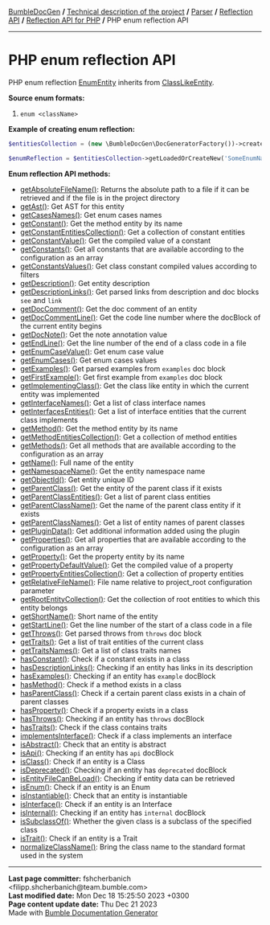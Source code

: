 <embed> <a href="/docs/README.md">BumbleDocGen</a> <b>/</b> <a href="/docs/tech/readme.md">Technical description of the project</a> <b>/</b> <a href="/docs/tech/2.parser/readme.md">Parser</a> <b>/</b> <a href="/docs/tech/2.parser/reflectionApi/readme.md">Reflection API</a> <b>/</b> <a href="/docs/tech/2.parser/reflectionApi/php/readme.md">Reflection API for PHP</a> <b>/</b> PHP enum reflection API<hr> </embed>

<embed> <h1>PHP enum reflection API</h1> </embed>

PHP enum reflection <a href="/docs/tech/2.parser/reflectionApi/php/classes/EnumEntity.md">EnumEntity</a> inherits from <a href="/docs/tech/2.parser/reflectionApi/php/classes/ClassLikeEntity_3.md">ClassLikeEntity</a>.

**Source enum formats:**

1) `enum <className>`

**Example of creating enum reflection:**

```php
$entitiesCollection = (new \BumbleDocGen\DocGeneratorFactory())->createRootEntitiesCollection($reflectionApiConfig);

$enumReflection = $entitiesCollection->getLoadedOrCreateNew('SomeEnumName'); // or get()
```

**Enum reflection API methods:**

- [getAbsoluteFileName()](/docs/tech/2.parser/reflectionApi/php/classes/EnumEntity.md#mgetabsolutefilename): Returns the absolute path to a file if it can be retrieved and if the file is in the project directory
- [getAst()](/docs/tech/2.parser/reflectionApi/php/classes/EnumEntity.md#mgetast): Get AST for this entity
- [getCasesNames()](/docs/tech/2.parser/reflectionApi/php/classes/EnumEntity.md#mgetcasesnames): Get enum cases names
- [getConstant()](/docs/tech/2.parser/reflectionApi/php/classes/EnumEntity.md#mgetconstant): Get the method entity by its name
- [getConstantEntitiesCollection()](/docs/tech/2.parser/reflectionApi/php/classes/EnumEntity.md#mgetconstantentitiescollection): Get a collection of constant entities
- [getConstantValue()](/docs/tech/2.parser/reflectionApi/php/classes/EnumEntity.md#mgetconstantvalue): Get the compiled value of a constant
- [getConstants()](/docs/tech/2.parser/reflectionApi/php/classes/EnumEntity.md#mgetconstants): Get all constants that are available according to the configuration as an array
- [getConstantsValues()](/docs/tech/2.parser/reflectionApi/php/classes/EnumEntity.md#mgetconstantsvalues): Get class constant compiled values according to filters
- [getDescription()](/docs/tech/2.parser/reflectionApi/php/classes/EnumEntity.md#mgetdescription): Get entity description
- [getDescriptionLinks()](/docs/tech/2.parser/reflectionApi/php/classes/EnumEntity.md#mgetdescriptionlinks): Get parsed links from description and doc blocks `see` and `link`
- [getDocComment()](/docs/tech/2.parser/reflectionApi/php/classes/EnumEntity.md#mgetdoccomment): Get the doc comment of an entity
- [getDocCommentLine()](/docs/tech/2.parser/reflectionApi/php/classes/EnumEntity.md#mgetdoccommentline): Get the code line number where the docBlock of the current entity begins
- [getDocNote()](/docs/tech/2.parser/reflectionApi/php/classes/EnumEntity.md#mgetdocnote): Get the note annotation value
- [getEndLine()](/docs/tech/2.parser/reflectionApi/php/classes/EnumEntity.md#mgetendline): Get the line number of the end of a class code in a file
- [getEnumCaseValue()](/docs/tech/2.parser/reflectionApi/php/classes/EnumEntity.md#mgetenumcasevalue): Get enum case value
- [getEnumCases()](/docs/tech/2.parser/reflectionApi/php/classes/EnumEntity.md#mgetenumcases): Get enum cases values
- [getExamples()](/docs/tech/2.parser/reflectionApi/php/classes/EnumEntity.md#mgetexamples): Get parsed examples from `examples` doc block
- [getFirstExample()](/docs/tech/2.parser/reflectionApi/php/classes/EnumEntity.md#mgetfirstexample): Get first example from `examples` doc block
- [getImplementingClass()](/docs/tech/2.parser/reflectionApi/php/classes/EnumEntity.md#mgetimplementingclass): Get the class like entity in which the current entity was implemented
- [getInterfaceNames()](/docs/tech/2.parser/reflectionApi/php/classes/EnumEntity.md#mgetinterfacenames): Get a list of class interface names
- [getInterfacesEntities()](/docs/tech/2.parser/reflectionApi/php/classes/EnumEntity.md#mgetinterfacesentities): Get a list of interface entities that the current class implements
- [getMethod()](/docs/tech/2.parser/reflectionApi/php/classes/EnumEntity.md#mgetmethod): Get the method entity by its name
- [getMethodEntitiesCollection()](/docs/tech/2.parser/reflectionApi/php/classes/EnumEntity.md#mgetmethodentitiescollection): Get a collection of method entities
- [getMethods()](/docs/tech/2.parser/reflectionApi/php/classes/EnumEntity.md#mgetmethods): Get all methods that are available according to the configuration as an array
- [getName()](/docs/tech/2.parser/reflectionApi/php/classes/EnumEntity.md#mgetname): Full name of the entity
- [getNamespaceName()](/docs/tech/2.parser/reflectionApi/php/classes/EnumEntity.md#mgetnamespacename): Get the entity namespace name
- [getObjectId()](/docs/tech/2.parser/reflectionApi/php/classes/EnumEntity.md#mgetobjectid): Get entity unique ID
- [getParentClass()](/docs/tech/2.parser/reflectionApi/php/classes/EnumEntity.md#mgetparentclass): Get the entity of the parent class if it exists
- [getParentClassEntities()](/docs/tech/2.parser/reflectionApi/php/classes/EnumEntity.md#mgetparentclassentities): Get a list of parent class entities
- [getParentClassName()](/docs/tech/2.parser/reflectionApi/php/classes/EnumEntity.md#mgetparentclassname): Get the name of the parent class entity if it exists
- [getParentClassNames()](/docs/tech/2.parser/reflectionApi/php/classes/EnumEntity.md#mgetparentclassnames): Get a list of entity names of parent classes
- [getPluginData()](/docs/tech/2.parser/reflectionApi/php/classes/EnumEntity.md#mgetplugindata): Get additional information added using the plugin
- [getProperties()](/docs/tech/2.parser/reflectionApi/php/classes/EnumEntity.md#mgetproperties): Get all properties that are available according to the configuration as an array
- [getProperty()](/docs/tech/2.parser/reflectionApi/php/classes/EnumEntity.md#mgetproperty): Get the property entity by its name
- [getPropertyDefaultValue()](/docs/tech/2.parser/reflectionApi/php/classes/EnumEntity.md#mgetpropertydefaultvalue): Get the compiled value of a property
- [getPropertyEntitiesCollection()](/docs/tech/2.parser/reflectionApi/php/classes/EnumEntity.md#mgetpropertyentitiescollection): Get a collection of property entities
- [getRelativeFileName()](/docs/tech/2.parser/reflectionApi/php/classes/EnumEntity.md#mgetrelativefilename): File name relative to project_root configuration parameter
- [getRootEntityCollection()](/docs/tech/2.parser/reflectionApi/php/classes/EnumEntity.md#mgetrootentitycollection): Get the collection of root entities to which this entity belongs
- [getShortName()](/docs/tech/2.parser/reflectionApi/php/classes/EnumEntity.md#mgetshortname): Short name of the entity
- [getStartLine()](/docs/tech/2.parser/reflectionApi/php/classes/EnumEntity.md#mgetstartline): Get the line number of the start of a class code in a file
- [getThrows()](/docs/tech/2.parser/reflectionApi/php/classes/EnumEntity.md#mgetthrows): Get parsed throws from `throws` doc block
- [getTraits()](/docs/tech/2.parser/reflectionApi/php/classes/EnumEntity.md#mgettraits): Get a list of trait entities of the current class
- [getTraitsNames()](/docs/tech/2.parser/reflectionApi/php/classes/EnumEntity.md#mgettraitsnames): Get a list of class traits names
- [hasConstant()](/docs/tech/2.parser/reflectionApi/php/classes/EnumEntity.md#mhasconstant): Check if a constant exists in a class
- [hasDescriptionLinks()](/docs/tech/2.parser/reflectionApi/php/classes/EnumEntity.md#mhasdescriptionlinks): Checking if an entity has links in its description
- [hasExamples()](/docs/tech/2.parser/reflectionApi/php/classes/EnumEntity.md#mhasexamples): Checking if an entity has `example` docBlock
- [hasMethod()](/docs/tech/2.parser/reflectionApi/php/classes/EnumEntity.md#mhasmethod): Check if a method exists in a class
- [hasParentClass()](/docs/tech/2.parser/reflectionApi/php/classes/EnumEntity.md#mhasparentclass): Check if a certain parent class exists in a chain of parent classes
- [hasProperty()](/docs/tech/2.parser/reflectionApi/php/classes/EnumEntity.md#mhasproperty): Check if a property exists in a class
- [hasThrows()](/docs/tech/2.parser/reflectionApi/php/classes/EnumEntity.md#mhasthrows): Checking if an entity has `throws` docBlock
- [hasTraits()](/docs/tech/2.parser/reflectionApi/php/classes/EnumEntity.md#mhastraits): Check if the class contains traits
- [implementsInterface()](/docs/tech/2.parser/reflectionApi/php/classes/EnumEntity.md#mimplementsinterface): Check if a class implements an interface
- [isAbstract()](/docs/tech/2.parser/reflectionApi/php/classes/EnumEntity.md#misabstract): Check that an entity is abstract
- [isApi()](/docs/tech/2.parser/reflectionApi/php/classes/EnumEntity.md#misapi): Checking if an entity has `api` docBlock
- [isClass()](/docs/tech/2.parser/reflectionApi/php/classes/EnumEntity.md#misclass): Check if an entity is a Class
- [isDeprecated()](/docs/tech/2.parser/reflectionApi/php/classes/EnumEntity.md#misdeprecated): Checking if an entity has `deprecated` docBlock
- [isEntityFileCanBeLoad()](/docs/tech/2.parser/reflectionApi/php/classes/EnumEntity.md#misentityfilecanbeload): Checking if entity data can be retrieved
- [isEnum()](/docs/tech/2.parser/reflectionApi/php/classes/EnumEntity.md#misenum): Check if an entity is an Enum
- [isInstantiable()](/docs/tech/2.parser/reflectionApi/php/classes/EnumEntity.md#misinstantiable): Check that an entity is instantiable
- [isInterface()](/docs/tech/2.parser/reflectionApi/php/classes/EnumEntity.md#misinterface): Check if an entity is an Interface
- [isInternal()](/docs/tech/2.parser/reflectionApi/php/classes/EnumEntity.md#misinternal): Checking if an entity has `internal` docBlock
- [isSubclassOf()](/docs/tech/2.parser/reflectionApi/php/classes/EnumEntity.md#missubclassof): Whether the given class is a subclass of the specified class
- [isTrait()](/docs/tech/2.parser/reflectionApi/php/classes/EnumEntity.md#mistrait): Check if an entity is a Trait
- [normalizeClassName()](/docs/tech/2.parser/reflectionApi/php/classes/EnumEntity.md#mnormalizeclassname): Bring the class name to the standard format used in the system

<div id='page_committer_info'>
<hr>
<b>Last page committer:</b> fshcherbanich &lt;filipp.shcherbanich@team.bumble.com&gt;<br><b>Last modified date:</b>   Mon Dec 18 15:25:50 2023 +0300<br><b>Page content update date:</b> Thu Dec 21 2023<br>Made with <a href='https://github.com/bumble-tech/bumble-doc-gen/blob/master/docs/README.md'>Bumble Documentation Generator</a></div>